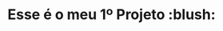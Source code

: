 <h1> Esse é o meu 1º Projeto :blush:</h1>
<br>
<br>
<img src:"https://github.com/CarlosH3nrique/Desafio-01/blob/main/img/(Positive)%20Congratulation%20You%20get%2040%20point%20for%20your%20ride.png?raw=true">
